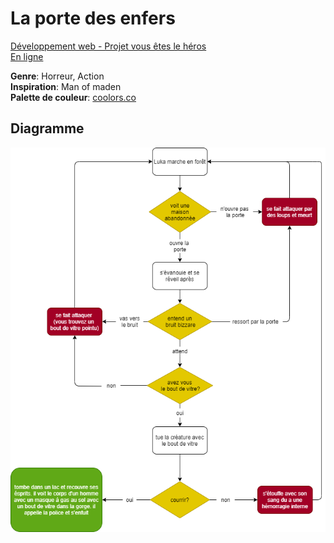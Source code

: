 # La porte des enfers
[ Développement web - Projet vous êtes le héros](https://smnarnold.com/projets/vous-etes-le-heros)
<br />
[ En ligne]( https://jessybous.github.io/vous-etes-le-heros_la-porte-des-enfers/)


**Genre**: Horreur, Action
<br />
**Inspiration**: Man of maden
<br />
**Palette de couleur**: [coolors.co](https://coolors.co/c969bb-b961d9-8f55d6-6d58d7-3a3ccf-160059-ff0000-140000)

## Diagramme

![diagramme](/assets/synospsis.png)
